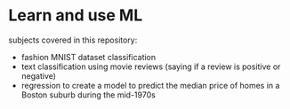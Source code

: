# Learn and use ML

subjects covered in this repository:<br>
<ul>
	<li>fashion MNIST dataset classification</li>
	<li>text classification using movie reviews (saying if a review is positive or negative)</li>
	<li>regression to create a model to predict the median price of homes in a Boston suburb during the mid-1970s</li>
</ul>